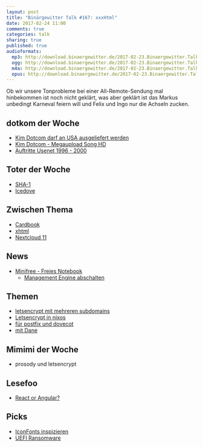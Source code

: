 ```yaml
---
layout: post
title: "Binärgewitter Talk #167: xxxHtml"
date: 2017-02-24 11:00
comments: true
categories: talk
sharing: true
published: true
audioformats:
  mp3: http://download.binaergewitter.de/2017-02-23.Binaergewitter.Talk.167.mp3
  ogg: http://download.binaergewitter.de/2017-02-23.Binaergewitter.Talk.167.ogg
  m4a: http://download.binaergewitter.de/2017-02-23.Binaergewitter.Talk.167.m4a
  opus: http://download.binaergewitter.de/2017-02-23.Binaergewitter.Talk.167.opus
---
```

Ob wir unsere Tonprobleme bei einer All-Remote-Sendung mal hinbekommen ist noch nicht geklärt, was aber geklärt ist das Markus unbedingt Karneval feiern will und 
Felix und Ingo nur die Achseln zucken. 

## dotkom der Woche
- [Kim Dotcom darf an USA ausgeliefert werden]( http://www.zeit.de/digital/2017-02/megaupload-gericht-urteil-kim-dotcom-auslieferung-neuseeland-usa )
- [Kim Dotcom - Megaupload Song HD]( https://www.youtube.com/watch?v=o0Wvn-9BXVc ) 
- [Auftritte Usenet 1996 - 2000]( http://arnold.babsi.de/KIMBLE.txt )

## Toter der Woche
- [SHA-1](https://www.heise.de/newsticker/meldung/Todesstoss-Forscher-zerschmettern-SHA-1-3633589.html )
- [Icedove](https://www.heise.de/newsticker/meldung/Ende-von-Icedove-Thunderbird-kehrt-zu-Debian-zurueck-3629475.html )

## Zwischen Thema
- [Cardbook](https://addons.mozilla.org/de/thunderbird/addon/cardbook/?src=cb-dl-updated )
- [xhtml](https://de.wikipedia.org/wiki/Extensible_Hypertext_Markup_Language )
- [Nextcloud 11]( https://nextcloud.com/blog/nextcloud-11-sets-new-standard-for-security-and-scalability/ )

## News
- [Minifree - Freies Notebook](http://www.pro-linux.de/news/1/24474/minifree-stellt-weiteres-freies-notebook-vor.html )
    * [Management Engine abschalten](https://www.heise.de/newsticker/meldung/Linux-Tueftler-wollen-Intels-Management-Engine-abschalten-3596075.html )

## Themen

- [letsencrypt mit mehreren subdomains]( https://anysrc.net/post/gnu-linux/nginx-letsencrypt-userdir-wildcard-san )
- [Letsencrypt in nixos]( https://news.ycombinator.com/item?id=13255060 )
- [für postfix und dovecot](https://blog.tausys.de/2016/07/13/letsencrypt-zertifikate-fuer-dovecot-und-postfix/ )
- [mit Dane](http://www.internetsociety.org/deploy360/blog/2016/01/lets-encrypt-certificates-for-mail-servers-and-dane-part-1-of-2/ )

## Mimimi der Woche
- prosody und letsencrypt


## Lesefoo
- [React or Angular?](https://www.robinwieruch.de/reasons-why-i-moved-from-angular-to-react/ )

## Picks
- [IconFonts inspizieren](http://bluejamesbond.github.io/CharacterMap/ )
- [UEFI Ransomware](https://www.heise.de/newsticker/meldung/BIOS-UEFI-mit-Ransomware-infiziert-3630662.html )
